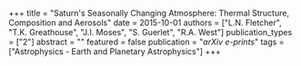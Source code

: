 +++
title = "Saturn's Seasonally Changing Atmosphere: Thermal Structure, Composition and Aerosols"
date = 2015-10-01
authors = ["L.N. Fletcher", "T.K. Greathouse", "J.I. Moses", "S. Guerlet", "R.A. West"]
publication_types = ["2"]
abstract = ""
featured = false
publication = "*arXiv e-prints*"
tags = ["Astrophysics - Earth and Planetary Astrophysics"]
+++

